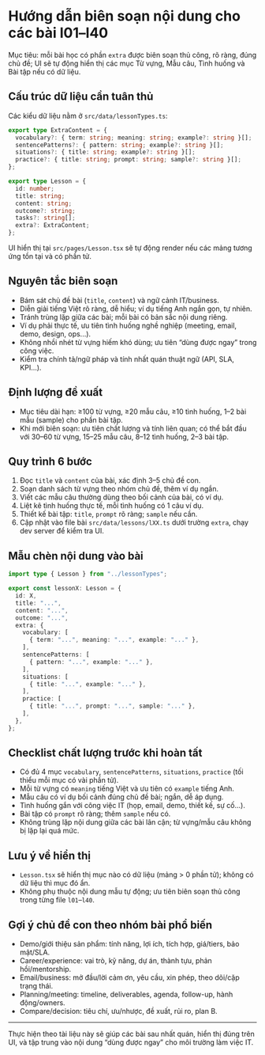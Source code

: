 # Hướng dẫn biên soạn nội dung cho các bài l01–l40

Mục tiêu: mỗi bài học có phần `extra` được biên soạn thủ công, rõ ràng, đúng chủ đề; UI sẽ tự động hiển thị các mục Từ vựng, Mẫu câu, Tình huống và Bài tập nếu có dữ liệu.

## Cấu trúc dữ liệu cần tuân thủ

Các kiểu dữ liệu nằm ở `src/data/lessonTypes.ts`:

```ts
export type ExtraContent = {
  vocabulary?: { term: string; meaning: string; example?: string }[];
  sentencePatterns?: { pattern: string; example?: string }[];
  situations?: { title: string; example?: string }[];
  practice?: { title: string; prompt: string; sample?: string }[];
};

export type Lesson = {
  id: number;
  title: string;
  content: string;
  outcome?: string;
  tasks?: string[];
  extra?: ExtraContent;
};
```

UI hiển thị tại `src/pages/Lesson.tsx` sẽ tự động render nếu các mảng tương ứng tồn tại và có phần tử.

## Nguyên tắc biên soạn

- Bám sát chủ đề bài (`title`, `content`) và ngữ cảnh IT/business.
- Diễn giải tiếng Việt rõ ràng, dễ hiểu; ví dụ tiếng Anh ngắn gọn, tự nhiên.
- Tránh trùng lặp giữa các bài; mỗi bài có bản sắc nội dung riêng.
- Ví dụ phải thực tế, ưu tiên tình huống nghề nghiệp (meeting, email, demo, design, ops...).
- Không nhồi nhét từ vựng hiếm khó dùng; ưu tiên “dùng được ngay” trong công việc.
- Kiểm tra chính tả/ngữ pháp và tính nhất quán thuật ngữ (API, SLA, KPI…).

## Định lượng đề xuất

- Mục tiêu dài hạn: ≥100 từ vựng, ≥20 mẫu câu, ≥10 tình huống, 1–2 bài mẫu (sample) cho phần bài tập.
- Khi mới biên soạn: ưu tiên chất lượng và tính liên quan; có thể bắt đầu với 30–60 từ vựng, 15–25 mẫu câu, 8–12 tình huống, 2–3 bài tập.

## Quy trình 6 bước

1) Đọc `title` và `content` của bài, xác định 3–5 chủ đề con.
2) Soạn danh sách từ vựng theo nhóm chủ đề, thêm ví dụ ngắn.
3) Viết các mẫu câu thường dùng theo bối cảnh của bài, có ví dụ.
4) Liệt kê tình huống thực tế, mỗi tình huống có 1 câu ví dụ.
5) Thiết kế bài tập: `title`, `prompt` rõ ràng; `sample` nếu cần.
6) Cập nhật vào file bài `src/data/lessons/lXX.ts` dưới trường `extra`, chạy dev server để kiểm tra UI.

## Mẫu chèn nội dung vào bài

```ts
import type { Lesson } from "../lessonTypes";

export const lessonX: Lesson = {
  id: X,
  title: "...",
  content: "...",
  outcome: "...",
  extra: {
    vocabulary: [
      { term: "...", meaning: "...", example: "..." },
    ],
    sentencePatterns: [
      { pattern: "...", example: "..." },
    ],
    situations: [
      { title: "...", example: "..." },
    ],
    practice: [
      { title: "...", prompt: "...", sample: "..." },
    ],
  },
};
```

## Checklist chất lượng trước khi hoàn tất

- Có đủ 4 mục `vocabulary`, `sentencePatterns`, `situations`, `practice` (tối thiểu mỗi mục có vài phần tử).
- Mỗi từ vựng có `meaning` tiếng Việt và ưu tiên có `example` tiếng Anh.
- Mẫu câu có ví dụ bối cảnh đúng chủ đề bài; ngắn, dễ áp dụng.
- Tình huống gắn với công việc IT (họp, email, demo, thiết kế, sự cố...).
- Bài tập có `prompt` rõ ràng; thêm `sample` nếu có.
- Không trùng lặp nội dung giữa các bài lân cận; từ vựng/mẫu câu không bị lặp lại quá mức.

## Lưu ý về hiển thị

- `Lesson.tsx` sẽ hiển thị mục nào có dữ liệu (mảng > 0 phần tử); không có dữ liệu thì mục đó ẩn.
- Không phụ thuộc nội dung mẫu tự động; ưu tiên biên soạn thủ công trong từng file `l01`–`l40`.

## Gợi ý chủ đề con theo nhóm bài phổ biến

- Demo/giới thiệu sản phẩm: tính năng, lợi ích, tích hợp, giá/tiers, bảo mật/SLA.
- Career/experience: vai trò, kỹ năng, dự án, thành tựu, phản hồi/mentorship.
- Email/business: mở đầu/lời cảm ơn, yêu cầu, xin phép, theo dõi/cặp trạng thái.
- Planning/meeting: timeline, deliverables, agenda, follow-up, hành động/owners.
- Compare/decision: tiêu chí, ưu/nhược, đề xuất, rủi ro, plan B.

---

Thực hiện theo tài liệu này sẽ giúp các bài sau nhất quán, hiển thị đúng trên UI, và tập trung vào nội dung “dùng được ngay” cho môi trường làm việc IT.